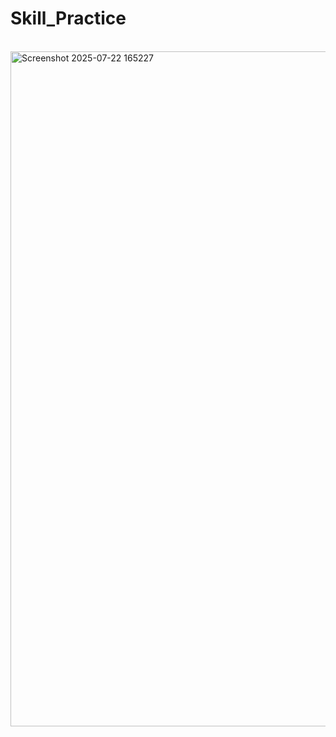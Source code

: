 # Skill_Practice

<br>



<img width="1920" height="1080" alt="Screenshot 2025-07-22 165227" src="https://github.com/user-attachments/assets/49aaa345-4492-49e7-a121-4b374bc42ed1" />
